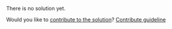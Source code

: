 
There is no solution yet.

Would you like to [contribute to the solution](https://github.com/BFEdev/BFE.dev-solutions/blob/main/problem/implement-memoizeone_en.md)? [Contribute guideline](https://github.com/BFEdev/BFE.dev-solutions#how-to-contribute)
